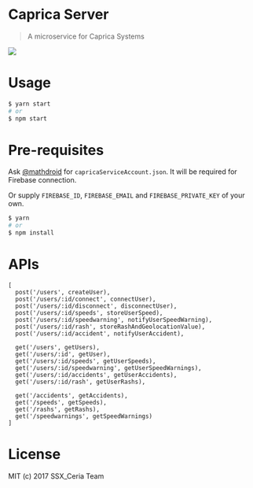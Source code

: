 # Caprica Server

> A microservice for Caprica Systems

<img src="/server.gif" />

# Usage

```sh
$ yarn start
# or
$ npm start
```

# Pre-requisites

Ask [@mathdroid](https://github.com/mathdroid) for `capricaServiceAccount.json`. It will be required for Firebase connection.

Or supply `FIREBASE_ID`, `FIREBASE_EMAIL` and `FIREBASE_PRIVATE_KEY` of your own.

```sh
$ yarn
# or
$ npm install
```

# APIs

```
[
  post('/users', createUser),
  post('/users/:id/connect', connectUser),
  post('/users/:id/disconnect', disconnectUser),
  post('/users/:id/speeds', storeUserSpeed),
  post('/users/:id/speedwarning', notifyUserSpeedWarning),
  post('/users/:id/rash', storeRashAndGeolocationValue),
  post('/users/:id/accident', notifyUserAccident),

  get('/users', getUsers),
  get('/users/:id', getUser),
  get('/users/:id/speeds', getUserSpeeds),
  get('/users/:id/speedwarning', getUserSpeedWarnings),
  get('/users/:id/accidents', getUserAccidents),
  get('/users/:id/rash', getUserRashs),

  get('/accidents', getAccidents),
  get('/speeds', getSpeeds),
  get('/rashs', getRashs),
  get('/speedwarnings', getSpeedWarnings)
]
```

# License

MIT (c) 2017 SSX_Ceria Team

